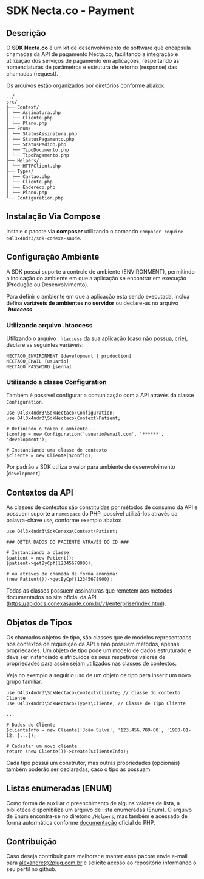 # SDK Necta.co - Payment

## Descrição
O **SDK Necta.co** é um kit de desenvolvimento de software que encapsula chamadas da API de pagamento Necta.co, facilitando a integração e utilização dos serviços de pagamento em aplicações, respeitando as nomenclaturas de parâmetros e estrutura de retorno (response) das chamadas (request).

Os arquivos estão organizados por diretórios conforme abaixo:


```
../
src/
├── Context/
│ └── Assinatura.php
│ └── Cliente.php
│ └── Plano.php
├── Enum/
│ └── StatusAssinatura.php
│ └── StatusPagamento.php
│ └── StatusPedido.php
│ └── TipoDocumento.php
│ └── TipoPagamento.php
├── Helpers/
│ └── HTTPClient.php
├── Types/
│ ├── Cartao.php
│ └── Cliente.php
│ └── Endereco.php
│ └── Plano.php
└── Configuration.php
```
## Instalação Via Compose

Instale o pacote via **composer** utilizando o comando ```composer require o4l3x4ndr3/sdk-conexa-saude```.

## Configuração Ambiente

A SDK possui suporte a controle de ambiente (ENVIRONMENT), permitindo a indicação do ambiente em que a aplicação se
encontrar
em execução (Produção ou Desenvolvimento).

Para definir o ambiente em que a aplicação esta sendo executada, inclua defina **variáveis de ambientes no servidor** ou
declare-as no arquivo _**.htaccess**_.

### Utilizando arquivo .htaccess

Utilizando o arquivo ```.htaccess``` da sua aplicação (caso não possua, crie), declare as seguintes variáveis:

```
NECTACO_ENVIRONMENT [development | production]
NECTACO_EMAIL [usuario]
NECTACO_PASSWORD [senha]
```

### Utilizando a classe Configuration
Também é possível configurar a comunicação com a API através da classe ``Configuration``.
```
use O4l3x4ndr3\SdkNectaco\Configuration;
use O4l3x4ndr3\SdkNectaco\Context\Patient;

# Definindo o token e ambiente... 
$config = new Configuration('usuario@email.com', '******', 'development');

# Instanciando uma classe de contexto
$cliente = new Cliente($config);
```

Por padrão a SDK utiliza o valor para ambiente de desenvolvimento [```development```].

## Contextos da API

As classes de contextos são constituídas por métodos de consumo da API e possuem suporte a ```namespace``` do PHP,
possível utilizá-los através da palavra-chave ```use```, conforme exemplo abaixo:

```
use O4l3x4ndr3\SdkConexa\Context\Patient;

### OBTER DADOS DO PACIENTE ATRAVÉS DO ID ###

# Instanciando a classe
$patient = new Patient();
$patient->getByCpf(12345678900);

# ou através de chamada de forma anônima:
(new Patient())->getByCpf(12345678900);
```

Todas as classes possuem assinaturas que remetem aos métodos documentados no site oficial da
API (https://apidocs.conexasaude.com.br/v1/enterprise/index.html).

## Objetos de Tipos

Os chamados objetos de tipo, são classes que de modelos representados nos contextos de requisição da API e não possuem
métodos, apenas propriedades. Um objeto de tipo pode um modelo de dados estruturado e deve ser instanciado e atribuídos
os seus respetivos valores de propriedades para assim sejam utilizados nas classes de contextos.

Veja no exemplo a seguir o uso de um objeto de tipo para inserir um novo grupo familiar:

```
use O4l3x4ndr3\SdkNectaco\Context\Cliente; // Classe do contexto Cliente
use O4l3x4ndr3\SdkNectaco\Types\Cliente; // Classe de Tipo Cliente

...

# Dados do Cliente
$clienteInfo = new Cliente('João Silva', '123.456.789-00', '1980-01-12, [...]);

# Cadastar um novo cliente
return (new Cliente())->create($clienteInfo);
```

Cada tipo possui um construtor, mas outras propriedades (opcionais) também poderão ser declaradas, caso o tipo as
possuam.

## Listas enumeradas (ENUM)

Como forma de auxiliar o preenchimento de alguns valores de lista, a bibliotéca disponibiliza um arquivo de lista
enumeradas (Enum). O arquivo de Enum encontra-se no diretório
```/Helpers```, mas também e acessado de forma autormática
conforme [documentação](https://www.php.net/manual/pt_BR/language.enumerations.basics.php) oficial do PHP.

## Contribuição ##

Caso deseja contribuir para melhorar e manter esse pacote envie e-mail para alexandre@2plug.com.br e solicite acesso ao
repositório informando o seu perfil no github.